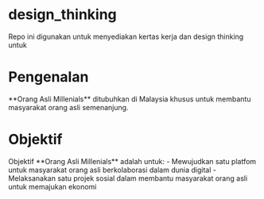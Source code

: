 # design_thinking
Repo ini digunakan untuk menyediakan kertas kerja dan design thinking untuk 

<h1>Pengenalan</h1>
**Orang Asli Millenials** ditubuhkan di Malaysia khusus untuk membantu masyarakat orang asli semenanjung.

<h1>Objektif</h1>
Objektif **Orang Asli Millenials** adalah untuk:
- Mewujudkan satu platfom untuk masyarakat orang asli berkolaborasi dalam dunia digital
- Melaksanakan satu projek sosial dalam membantu masyarakat orang asli untuk memajukan ekonomi
